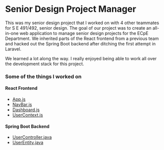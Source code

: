 # Senior Design Project Manager

This was my senior design project that I worked on with 4 other teammates for S E 491/492, senior design. The goal of our project was to create an all-in-one web application to manage senior design projects for the ECpE Department. We inherited parts of the React frontend from a previous team and hacked out the Spring Boot backend after ditching the first attempt in Laravel.

We learned a lot along the way. I really enjoyed being able to work all over the development stack for this project.

### Some of the things I worked on

#### React Frontend
- [App.js]()
- [NavBar.js]()
- [Dashboard.js]()
- [UserContext.js]()

#### Spring Boot Backend
- [UserController.java]()
- [UserEntity.java]()

